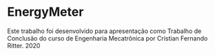 # EnergyMeter
Este trabalho foi desenvolvido para apresentação como Trabalho de Conclusão do curso de Engenharia Mecatrônica por Cristian Fernando Ritter. 2020
